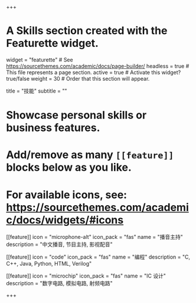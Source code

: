 +++
# A Skills section created with the Featurette widget.
widget = "featurette"  # See https://sourcethemes.com/academic/docs/page-builder/
headless = true  # This file represents a page section.
active = true  # Activate this widget? true/false
weight = 30  # Order that this section will appear.

title = "技能"
subtitle = ""

# Showcase personal skills or business features.
# 
# Add/remove as many `[[feature]]` blocks below as you like.
# 
# For available icons, see: https://sourcethemes.com/academic/docs/widgets/#icons

[[feature]]
  icon = "microphone-alt"
  icon_pack = "fas"
  name = "播音主持"
  description = "中文播音, 节目主持, 影视配音"

[[feature]]
  icon = "code"
  icon_pack = "fas"
  name = "编程"
  description = "C, C++, Java, Python, HTML, Verilog"  

[[feature]]
  icon = "microchip"
  icon_pack = "fas"
  name = "IC 设计"
  description = "数字电路, 模拟电路, 射频电路"

+++
